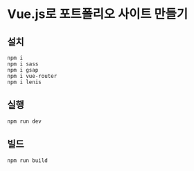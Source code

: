 # Vue.js로 포트폴리오 사이트 만들기

## 설치

```
npm i
npm i sass
npm i gsap
npm i vue-router
npm i lenis
```

## 실행

```
npm run dev
```

## 빌드

```
npm run build
```
